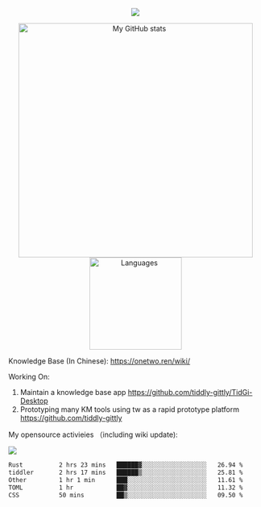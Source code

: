 <a href="https://github.com/linonetwo">
    <p align="center">
        <img src="https://github-profile-trophy.vercel.app/?username=linonetwo&column=7&theme=onedark"/>
    </p>
</a>
<a align="center" href="https://github.com/linonetwo">
  <p align="center">
    <img src="https://github-readme-stats.vercel.app/api?username=linonetwo&show_icons=true&count_private=true" alt="My GitHub stats" width="465"/>
    <img src="https://github-readme-stats.vercel.app/api/top-langs/?username=linonetwo&layout=compact&langs_count=10" alt="Languages" height="183">
  </p>
</a>

Knowledge Base (In Chinese): https://onetwo.ren/wiki/

Working On: 

1. Maintain a knowledge base app https://github.com/tiddly-gittly/TidGi-Desktop
1. Prototyping many KM tools using tw as a rapid prototype platform https://github.com/tiddly-gittly

My opensource activieies （including wiki update):

![](https://visitor-badge.glitch.me/badge?page_id=linonetwo.linonetwo)

<!--START_SECTION:waka-->

```txt
Rust          2 hrs 23 mins   ██████▓░░░░░░░░░░░░░░░░░░   26.94 %
tiddler       2 hrs 17 mins   ██████▒░░░░░░░░░░░░░░░░░░   25.81 %
Other         1 hr 1 min      ███░░░░░░░░░░░░░░░░░░░░░░   11.61 %
TOML          1 hr            ██▓░░░░░░░░░░░░░░░░░░░░░░   11.32 %
CSS           50 mins         ██▒░░░░░░░░░░░░░░░░░░░░░░   09.50 %
```

<!--END_SECTION:waka-->
